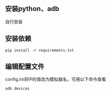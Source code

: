 ## 安装python、adb
自行安装

## 安装依赖
```
pip install -r requirements.txt
```
## 编辑配置文件
config.ini将IP的值改为模拟器名，可用以下命令查看
```
adb devices
```